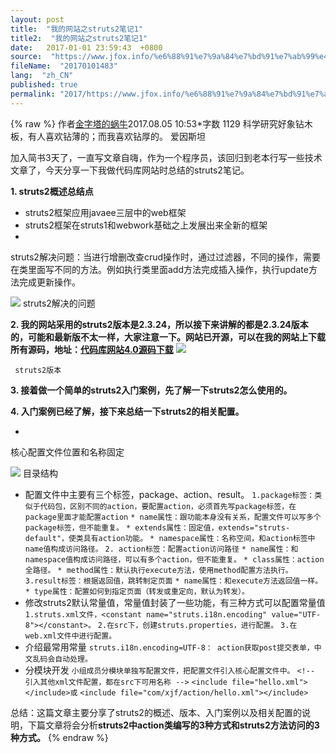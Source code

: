 ```yaml
---
layout: post
title:  "我的网站之struts2笔记1"
title2:  "我的网站之struts2笔记1"
date:   2017-01-01 23:59:43  +0800
source:  "https://www.jfox.info/%e6%88%91%e7%9a%84%e7%bd%91%e7%ab%99%e4%b9%8bstruts2%e7%ac%94%e8%ae%b01.html"
fileName:  "20170101483"
lang:  "zh_CN"
published: true
permalink: "2017/https://www.jfox.info/%e6%88%91%e7%9a%84%e7%bd%91%e7%ab%99%e4%b9%8bstruts2%e7%ac%94%e8%ae%b01.html"
---
```

{% raw %}
作者[金字塔的蜗牛](/u/a8ae22295f18)2017.08.05 10:53*字数 1129
科学研究好象钻木板，有人喜欢钻薄的；而我喜欢钻厚的。
爱因斯坦

加入简书3天了，一直写文章自嗨，作为一个程序员，该回归到老本行写一些技术文章了，今天分享一下我做代码库网站时总结的struts2笔记。

**1. struts2概述总结点**

- struts2框架应用javaee三层中的web框架
- struts2框架在struts1和webwork基础之上发展出来全新的框架
- 
struts2解决问题：当进行增删改查crud操作时，通过过滤器，不同的操作，需要在类里面写不同的方法。例如执行类里面add方法完成插入操作，执行update方法完成更新操作。

![](/wp-content/uploads/2017/08/1501912624.png)
struts2解决的问题 
      
     

**2. 我的网站采用的struts2版本是2.3.24，所以接下来讲解的都是2.3.24版本的，可能和最新版不太一样，大家注意一下。网站已开源，可以在我的网站上下载所有源码，地址：[代码库网站4.0源码下载](https://www.jfox.info/go.php?url=https://admintwo.com/resource_detail?id=185)**
![](/wp-content/uploads/2017/08/1501912625.png) 
   
     struts2版本 
    
   
  
 
**3. 接着做一个简单的struts2入门案例，先了解一下struts2怎么使用的。**

**4. 入门案例已经了解，接下来总结一下struts2的相关配置。**

- 
核心配置文件位置和名称固定

![](/wp-content/uploads/2017/08/1501912626.png)
目录结构 
      
     
- 配置文件中主要有三个标签，package、action、result。
`1.package标签：类似于代码包，区别不同的action，要配置action，必须首先写package标签，在package里面才能配置action`
`* name属性：跟功能本身没有关系，配置文件可以写多个package标签，但不能重复。`
`* extends属性：固定值，extends="struts-default"，使类具有action功能。`
`* namespace属性：名称空间，和action标签中name值构成访问路径。`
`2. action标签：配置action访问路径`
`* name属性：和namespace值构成访问路径，可以有多个action，但不能重复。`
`* class属性：action全路径。`
`* method属性：默认执行execute方法，使用method配置方法执行。`
`3.result标签：根据返回值，跳转制定页面`
`* name属性：和execute方法返回值一样。`
`* type属性：配置如何到指定页面（转发或重定向，默认为转发）。`
- 修改struts2默认常量值，常量值封装了一些功能，有三种方式可以配置常量值
`1.struts.xml文件，<constant name="struts.i18n.encoding" value="UTF-8"></constant>。`
`2.在src下，创建struts.properties，进行配置。`
`3.在web.xml文件中进行配置。`
- 介绍最常用常量
`struts.i18n.encoding=UTF-8： action获取post提交表单，中文乱码会自动处理。`
- 分模块开发
`小组成员分模块单独写配置文件，把配置文件引入核心配置文件中。`
`<!-- 引入其他xml文件配置，都在src下可用名称 -->`
`<include file="hello.xml"></include>或`
`<include file="com/xjf/action/hello.xml"></include>`

总结：这篇文章主要分享了struts2的概述、版本、入门案例以及相关配置的说明，下篇文章将会分析**struts2中action类编写的3种方式和struts2方法访问的3种方式。**
{% endraw %}
